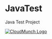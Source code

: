 JavaTest
========

Java Test Project

<a class="cmLogo nolink presentLink" href="http://www.cloudmunch.com" target="_blank">
  <img alt="CloudMunch Logo" src="https://www.cloudmunch.com/templates/cloudmunchtemplate3/img/cmLogo.jpg">
</a>

